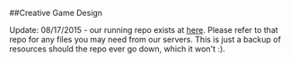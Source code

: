 ##Creative Game Design 

Update: 08/17/2015 - our running repo exists at [here](https://github.com/lynbrookcgd/lynbrookcgd.github.io). Please refer to that repo for any files you may need from our servers. This is just a backup of resources should the repo ever go down, which it won't :).
